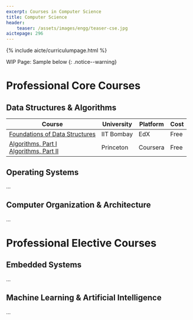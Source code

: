 ```yaml
---
excerpt: Courses in Computer Science
title: Computer Science
header:
    teaser: /assets/images/engg/teaser-cse.jpg
aictepage: 296
---
```

{% include aicte/curriculumpage.html %}

WIP Page: Sample below
{: .notice--warning}

# Professional Core Courses
## Data Structures & Algorithms

| Course | University | Platform | Cost |
| --- | --- | --- | --- |
| [Foundations of Data Structures](https://www.edx.org/course/foundations-of-data-structures-course-v1iitbombayxcs2131x1t2020) | IIT Bombay | EdX | Free |
| [Algorithms, Part I](https://www.coursera.org/learn/algorithms-part1)<br>[Algorithms, Part II](https://www.coursera.org/learn/algorithms-part2) | Princeton | Coursera | Free |

## Operating Systems
...

## Computer Organization & Architecture
...

# Professional Elective Courses
## Embedded Systems
...

## Machine Learning & Artificial Intelligence
...